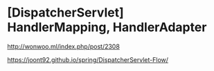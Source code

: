 # [DispatcherServlet] HandlerMapping, HandlerAdapter





http://wonwoo.ml/index.php/post/2308

https://joont92.github.io/spring/DispatcherServlet-Flow/





